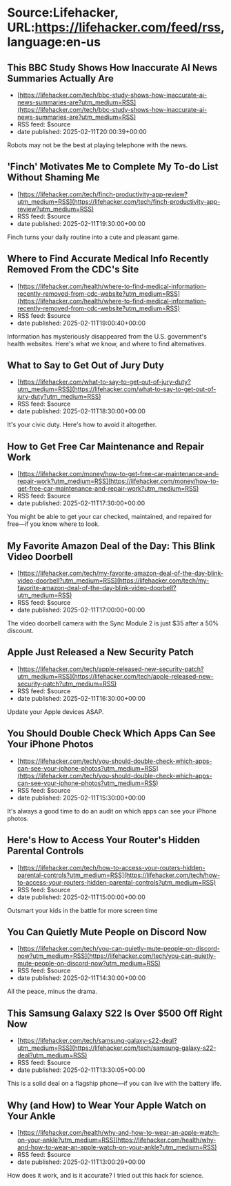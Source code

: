 # Source:Lifehacker, URL:https://lifehacker.com/feed/rss, language:en-us

## This BBC Study Shows How Inaccurate AI News Summaries Actually Are
 - [https://lifehacker.com/tech/bbc-study-shows-how-inaccurate-ai-news-summaries-are?utm_medium=RSS](https://lifehacker.com/tech/bbc-study-shows-how-inaccurate-ai-news-summaries-are?utm_medium=RSS)
 - RSS feed: $source
 - date published: 2025-02-11T20:00:39+00:00

Robots may not be the best at playing telephone with the news.

## 'Finch' Motivates Me to Complete My To-do List Without Shaming Me
 - [https://lifehacker.com/tech/finch-productivity-app-review?utm_medium=RSS](https://lifehacker.com/tech/finch-productivity-app-review?utm_medium=RSS)
 - RSS feed: $source
 - date published: 2025-02-11T19:30:00+00:00

Finch turns your daily routine into a cute and pleasant game.

## Where to Find Accurate Medical Info Recently Removed From the CDC's Site
 - [https://lifehacker.com/health/where-to-find-medical-information-recently-removed-from-cdc-website?utm_medium=RSS](https://lifehacker.com/health/where-to-find-medical-information-recently-removed-from-cdc-website?utm_medium=RSS)
 - RSS feed: $source
 - date published: 2025-02-11T19:00:40+00:00

Information has mysteriously disappeared from the U.S. government's health websites. Here's what we know, and where to find alternatives.

## What to Say to Get Out of Jury Duty
 - [https://lifehacker.com/what-to-say-to-get-out-of-jury-duty?utm_medium=RSS](https://lifehacker.com/what-to-say-to-get-out-of-jury-duty?utm_medium=RSS)
 - RSS feed: $source
 - date published: 2025-02-11T18:30:00+00:00

It's your civic duty. Here's how to avoid it altogether.

## How to Get Free Car Maintenance and Repair Work
 - [https://lifehacker.com/money/how-to-get-free-car-maintenance-and-repair-work?utm_medium=RSS](https://lifehacker.com/money/how-to-get-free-car-maintenance-and-repair-work?utm_medium=RSS)
 - RSS feed: $source
 - date published: 2025-02-11T17:30:00+00:00

You might be able to get your car checked, maintained, and repaired for free—if you know where to look.

## My Favorite Amazon Deal of the Day: This Blink Video Doorbell
 - [https://lifehacker.com/tech/my-favorite-amazon-deal-of-the-day-blink-video-doorbell?utm_medium=RSS](https://lifehacker.com/tech/my-favorite-amazon-deal-of-the-day-blink-video-doorbell?utm_medium=RSS)
 - RSS feed: $source
 - date published: 2025-02-11T17:00:00+00:00

The video doorbell camera with the Sync Module 2 is just $35 after a 50% discount.

## Apple Just Released a New Security Patch
 - [https://lifehacker.com/tech/apple-released-new-security-patch?utm_medium=RSS](https://lifehacker.com/tech/apple-released-new-security-patch?utm_medium=RSS)
 - RSS feed: $source
 - date published: 2025-02-11T16:30:00+00:00

Update your Apple devices ASAP.

## You Should Double Check Which Apps Can See Your iPhone Photos
 - [https://lifehacker.com/tech/you-should-double-check-which-apps-can-see-your-iphone-photos?utm_medium=RSS](https://lifehacker.com/tech/you-should-double-check-which-apps-can-see-your-iphone-photos?utm_medium=RSS)
 - RSS feed: $source
 - date published: 2025-02-11T15:30:00+00:00

It's always a good time to do an audit on which apps can see your iPhone photos.

## Here's How to Access Your Router's Hidden Parental Controls
 - [https://lifehacker.com/tech/how-to-access-your-routers-hidden-parental-controls?utm_medium=RSS](https://lifehacker.com/tech/how-to-access-your-routers-hidden-parental-controls?utm_medium=RSS)
 - RSS feed: $source
 - date published: 2025-02-11T15:00:00+00:00

Outsmart your kids in the battle for more screen time

## You Can Quietly Mute People on Discord Now
 - [https://lifehacker.com/tech/you-can-quietly-mute-people-on-discord-now?utm_medium=RSS](https://lifehacker.com/tech/you-can-quietly-mute-people-on-discord-now?utm_medium=RSS)
 - RSS feed: $source
 - date published: 2025-02-11T14:30:00+00:00

All the peace, minus the drama.

## This Samsung Galaxy S22 Is Over $500 Off Right Now
 - [https://lifehacker.com/tech/samsung-galaxy-s22-deal?utm_medium=RSS](https://lifehacker.com/tech/samsung-galaxy-s22-deal?utm_medium=RSS)
 - RSS feed: $source
 - date published: 2025-02-11T13:30:05+00:00

This is a solid deal on a flagship phone—if you can live with the battery life.

## Why (and How) to Wear Your Apple Watch on Your Ankle
 - [https://lifehacker.com/health/why-and-how-to-wear-an-apple-watch-on-your-ankle?utm_medium=RSS](https://lifehacker.com/health/why-and-how-to-wear-an-apple-watch-on-your-ankle?utm_medium=RSS)
 - RSS feed: $source
 - date published: 2025-02-11T13:00:29+00:00

How does it work, and is it accurate? I tried out this hack for science.

